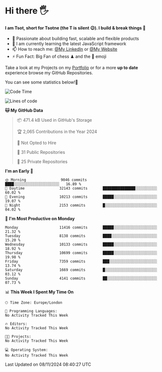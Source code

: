 # Hi there :raised_hand_with_fingers_splayed:
#### I am Tsot, short for Tsotne (the T is silent :wink:). I build & break things :space_invader:
- :telescope: Passionate about building fast, scalable and flexible products
- :seedling: I am currently learning the latest JavaScript framework 
- :mailbox: How to reach me: [@My LinkedIn](https://www.linkedin.com/in/tsotne-gvadzabia/) or [@My Website](https://tsotne.co.uk/contact)
- :zap: Fun Fact: Big Fan of chess ♟ and the 👾 emoji

Take a look at my Projects on my [Portfolio](https://tsotne.co.uk/) or for a more **up to date** experience browse my GitHub Repositories.

You can see some statistics below!:space_invader:
<!--START_SECTION:waka-->
![Code Time](http://img.shields.io/badge/Code%20Time-761%20hrs%202%20mins-blue)

![Lines of code](https://img.shields.io/badge/From%20Hello%20World%20I%27ve%20Written-17.4%20million%20lines%20of%20code-blue)

**🐱 My GitHub Data** 

> 📦 471.4 kB Used in GitHub's Storage 
 > 
> 🏆 2,065 Contributions in the Year 2024
 > 
> 🚫 Not Opted to Hire
 > 
> 📜 31 Public Repositories 
 > 
> 🔑 25 Private Repositories 
 > 
**I'm an Early 🐤** 

```text
🌞 Morning                9046 commits        ████░░░░░░░░░░░░░░░░░░░░░   16.89 % 
🌆 Daytime                32143 commits       ███████████████░░░░░░░░░░   60.02 % 
🌃 Evening                10213 commits       █████░░░░░░░░░░░░░░░░░░░░   19.07 % 
🌙 Night                  2153 commits        █░░░░░░░░░░░░░░░░░░░░░░░░   04.02 % 
```
📅 **I'm Most Productive on Monday** 

```text
Monday                   11416 commits       █████░░░░░░░░░░░░░░░░░░░░   21.32 % 
Tuesday                  8138 commits        ████░░░░░░░░░░░░░░░░░░░░░   15.20 % 
Wednesday                10133 commits       █████░░░░░░░░░░░░░░░░░░░░   18.92 % 
Thursday                 10699 commits       █████░░░░░░░░░░░░░░░░░░░░   19.98 % 
Friday                   7359 commits        ███░░░░░░░░░░░░░░░░░░░░░░   13.74 % 
Saturday                 1669 commits        █░░░░░░░░░░░░░░░░░░░░░░░░   03.12 % 
Sunday                   4141 commits        ██░░░░░░░░░░░░░░░░░░░░░░░   07.73 % 
```


📊 **This Week I Spent My Time On** 

```text
🕑︎ Time Zone: Europe/London

💬 Programming Languages: 
No Activity Tracked This Week

🔥 Editors: 
No Activity Tracked This Week

🐱‍💻 Projects: 
No Activity Tracked This Week

💻 Operating System: 
No Activity Tracked This Week
```


 Last Updated on 08/11/2024 08:40:27 UTC
<!--END_SECTION:waka-->
